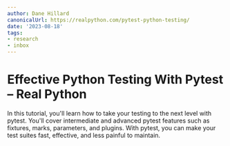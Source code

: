 ```yaml
---
author: Dane Hillard
canonicalUrl: https://realpython.com/pytest-python-testing/
date: '2023-08-18'
tags:
- research
- inbox
---
```


# Effective Python Testing With Pytest – Real Python

In this tutorial, you'll learn how to take your testing to the next level with pytest. You'll cover intermediate and advanced pytest features such as fixtures, marks, parameters, and plugins. With pytest, you can make your test suites fast, effective, and less painful to maintain.